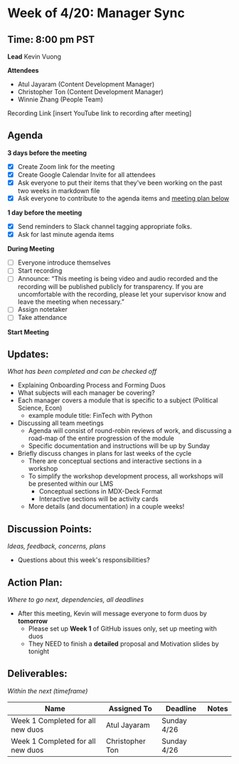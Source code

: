 # Week of 4/20: Manager Sync
## Time: 8:00 pm PST

**Lead**
Kevin Vuong

**Attendees**
* Atul Jayaram (Content Development Manager)
* Christopher Ton (Content Development Manager)
* Winnie Zhang (People Team)

Recording Link
[insert YouTube link to recording after meeting]

## Agenda
**3 days before the meeting**
- [x] Create Zoom link for the meeting
- [x] Create Google Calendar Invite for all attendees
- [x] Ask everyone to put their items that they've been working on the past two weeks in markdown file
- [x] Ask everyone to contribute to the agenda items and [meeting plan below](https://github.com/shreyagupta98/people/blob/master/meeting_template.md#updates)

**1 day before the meeting**
- [x] Send reminders to Slack channel tagging appropriate folks. 
- [x] Ask for last minute agenda items

**During Meeting**
- [ ] Everyone introduce themselves
- [ ] Start recording
- [ ] Announce:
“This meeting is being video and audio recorded and the recording will be published publicly for transparency. If you are uncomfortable with the recording, please let your supervisor know and leave the meeting when necessary.”
- [ ] Assign notetaker
- [ ] Take attendance

**Start Meeting**

## Updates:
*What has been completed and can be checked off*

* Explaining Onboarding Process and Forming Duos
* What subjects will each manager be covering?
* Each manager covers a module that is specific to a subject (Political Science, Econ)
  * example module title: FinTech with Python
* Discussing all team meetings
  * Agenda will consist of round-robin reviews of work, and discussing a road-map of the entire progression of the module
  * Specific documentation and instructions will be up by Sunday
* Briefly discuss changes in plans for last weeks of the cycle
  * There are conceptual sections and interactive sections in a workshop
  * To simplify the workshop development process, all workshops will be presented within our LMS
    * Conceptual sections in MDX-Deck Format
    * Interactive sections will be activity cards
  * More details (and documentation) in a couple weeks!

## Discussion Points:
*Ideas, feedback, concerns, plans*
* Questions about this week's responsibilities?

## Action Plan:
*Where to go next, dependencies, all deadlines*
* After this meeting, Kevin will message everyone to form duos by **tomorrow**
  * Please set up **Week 1** of GitHub issues only, set up meeting with duos  
  * They NEED to finish a **detailed** proposal and Motivation slides by tonight 

## Deliverables:
*Within the next (timeframe)*

Name  | Assigned To | Deadline | Notes
------|-------------|----------|------
Week 1 Completed for all new duos | Atul Jayaram | Sunday 4/26 |  
Week 1 Completed for all new duos | Christopher Ton | Sunday 4/26 | 
